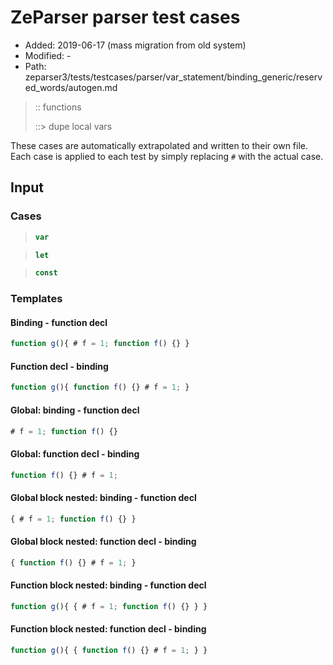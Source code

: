 # ZeParser parser test cases

- Added: 2019-06-17 (mass migration from old system)
- Modified: -
- Path: zeparser3/tests/testcases/parser/var_statement/binding_generic/reserved_words/autogen.md

> :: functions
>
> ::> dupe local vars

These cases are automatically extrapolated and written to their own file.
Each case is applied to each test by simply replacing `#` with the actual case.

## Input

### Cases

> `````js
> var
> `````

> `````js
> let
> `````

> `````js
> const
> `````

### Templates

#### Binding - function decl

`````js
function g(){ # f = 1; function f() {} }
`````

#### Function decl - binding 

`````js
function g(){ function f() {} # f = 1; }
`````

#### Global: binding - function decl

`````js
# f = 1; function f() {}
`````

#### Global: function decl - binding 

`````js
function f() {} # f = 1;
`````

#### Global block nested: binding - function decl

`````js
{ # f = 1; function f() {} }
`````

#### Global block nested: function decl - binding 

`````js
{ function f() {} # f = 1; }
`````

#### Function block nested: binding - function decl

`````js
function g(){ { # f = 1; function f() {} } }
`````

#### Function block nested: function decl - binding 

`````js
function g(){ { function f() {} # f = 1; } }
`````
